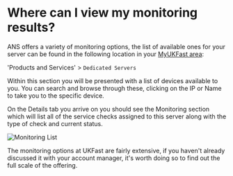 # Where can I view my monitoring results?

ANS offers a variety of monitoring options, the list of available ones for your server can be found in the following location in your [MyUKFast area](https://www.ukfast.co.uk/myukfast.html):

'Products and Services' > `Dedicated Servers`

Within this section you will be presented with a list of devices available to you. You can search and browse through these, clicking on the IP or Name to take you to the specific device.

On the Details tab you arrive on you should see the Monitoring section which will list all of the service checks assigned to this server along with the type of check and current status.

![Monitoring List](files/monitoring.png)

The monitoring options at UKFast are fairly extensive, if you haven't already discussed it with your account manager, it's worth doing so to find out the full scale of the offering.
